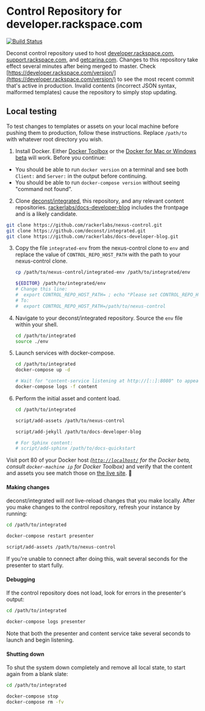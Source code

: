 # Control Repository for developer.rackspace.com

[![Build Status](https://build.developer.rackspace.com/rackerlabs/nexus-control/badge?branch=master)](https://build.developer.rackspace.com/rackerlabs/nexus-control/)

Deconst control repository used to host [developer.rackspace.com](https://developer.rackspace.com/), [support.rackspace.com](https://support.rackspace.com/), and [getcarina.com](https://getcarina.com). Changes to this repository take effect several minutes after being merged to master. Check [https://developer.rackspace.com/version/](https://developer.rackspace.com/version/) to see the most recent commit that's active in production. Invalid contents (incorrect JSON syntax, malformed templates) cause the repository to simply stop updating.

## Local testing

To test changes to templates or assets on your local machine before pushing them to production, follow these instructions. Replace `/path/to` with whatever root directory you wish.

1. Install Docker. Either [Docker Toolbox](https://docs.docker.com/engine/installation/mac/) or the [Docker for Mac or Windows beta](https://beta.docker.com/docs/) will work. Before you continue:

 * You should be able to run `docker version` on a terminal and see both `Client:` and `Server:` in the output before continuing.
 * You should be able to run `docker-compose version` without seeing "command not found".

2. Clone [deconst/integrated](https://github.com/deconst/integrated), this repository, and any relevant content repositories. [rackerlabs/docs-developer-blog](https://github.com/rackerlabs/docs-developer-blog) includes the frontpage and is a likely candidate.

  ```bash
  git clone https://github.com/rackerlabs/nexus-control.git
  git clone https://github.com/deconst/integrated.git
  git clone https://github.com/rackerlabs/docs-developer-blog.git
  ```

3. Copy the file `integrated-env` from the nexus-control clone to `env` and replace the value of `CONTROL_REPO_HOST_PATH` with the path to your nexus-control clone.

    ```bash
    cp /path/to/nexus-control/integrated-env /path/to/integrated/env

    ${EDITOR} /path/to/integrated/env
    # Change this line:
    #  export CONTROL_REPO_HOST_PATH= ; echo "Please set CONTROL_REPO_HOST_PATH in ${BASH_SOURCE[@]}" && return 1
    # To:
    #  export CONTROL_REPO_HOST_PATH=/path/to/nexus-control
    ```

4. Navigate to your deconst/integrated repository. Source the `env` file within your shell.

    ```bash
    cd /path/to/integrated
    source ./env
    ```

5. Launch services with docker-compose.

    ```bash
    cd /path/to/integrated
    docker-compose up -d

    # Wait for "content-service listening at http://[::]:8080" to appear, then ^C
    docker-compose logs -f content
    ```

6. Perform the initial asset and content load.

    ```bash
    cd /path/to/integrated

    script/add-assets /path/to/nexus-control

    script/add-jekyll /path/to/docs-developer-blog

    # For Sphinx content:
    # script/add-sphinx /path/to/docs-quickstart
    ```

Visit port 80 of your Docker host *([`http://localhost/`](http://localhost/) for the Docker beta, consult `docker-machine ip` for Docker Toolbox)* and verify that the content and assets you see match those on [the live site](https://developer.rackspace.com/). :tada:

#### Making changes

deconst/integrated will *not* live-reload changes that you make locally. After you make changes to the control repository, refresh your instance by running:

```bash
cd /path/to/integrated

docker-compose restart presenter

script/add-assets /path/to/nexus-control
```

If you're unable to connect after doing this, wait several seconds for the presenter to start fully.

#### Debugging

If the control repository does not load, look for errors in the presenter's output:

```bash
cd /path/to/integrated

docker-compose logs presenter
```

Note that both the presenter and content service take several seconds to launch and begin listening.

#### Shutting down

To shut the system down completely and remove all local state, to start again from a blank slate:

```bash
cd /path/to/integrated

docker-compose stop
docker-compose rm -fv
```
